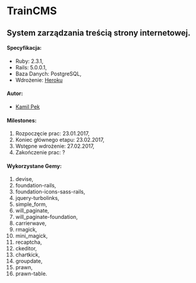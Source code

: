 # TrainCMS
## System zarządzania treścią strony internetowej.

#### Specyfikacja:
* Ruby: 2.3.1,
* Rails: 5.0.0.1,
* Baza Danych: PostgreSQL,
* Wdrożenie: [Heroku](https://traincms.herokuapp.com/)

#### Autor:
* [Kamil Pek](https://github.com/kamilpek)

#### Milestones:
1. Rozpoczęcie prac: 23.01.2017,
1. Koniec głównego etapu: 23.02.2017,
1. Wstępne wdrożenie: 27.02.2017,
1. Zakończenie prac: ?

#### Wykorzystane Gemy:
1. devise,
1. foundation-rails,
1. foundation-icons-sass-rails,
1. jquery-turbolinks,
1. simple_form,
1. will_paginate,
1. will_paginate-foundation,
1. carrierwave,
1. rmagick,
1. mini_magick,
1. recaptcha,
1. ckeditor,
1. chartkick,
1. groupdate,
1. prawn,
1. prawn-table.
